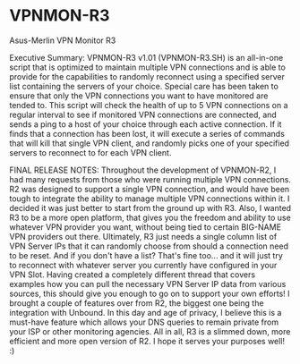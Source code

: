 # VPNMON-R3
Asus-Merlin VPN Monitor R3

Executive Summary: VPNMON-R3 v1.01 (VPNMON-R3.SH) is an all-in-one script that is optimized to maintain multiple VPN connections and is able to provide for the capabilities to randomly reconnect using a specified server list containing the servers of your choice. Special care has been taken to ensure that only the VPN connections you want to have monitored are tended to. This script will check the health of up to 5 VPN connections on a regular interval to see if monitored VPN connections are connected, and sends a ping to a host of your choice through each active connection. If it finds that a connection has been lost, it will execute a series of commands that will kill that single VPN client, and randomly picks one of your specified servers to reconnect to for each VPN client.

FINAL RELEASE NOTES: Throughout the development of VPNMON-R2, I had many requests from those who were running multiple VPN connections. R2 was designed to support a single VPN connection, and would have been tough to integrate the ability to manage multiple VPN connections within it. I decided it was just better to start from the ground up with R3. Also, I wanted R3 to be a more open platform, that gives you the freedom and ability to use whatever VPN provider you want, without being tied to certain BIG-NAME VPN providers out there. Ultimately, R3 just needs a single column list of VPN Server IPs that it can randomly choose from should a connection need to be reset. And if you don't have a list? That's fine too... and it will just try to reconnect with whatever server you currently have configured in your VPN Slot. Having created a completely different thread that covers examples how you can pull the necessary VPN Server IP data from various sources, this should give you enough to go on to support your own efforts! I brought a couple of features over from R2, the biggest one being the integration with Unbound. In this day and age of privacy, I believe this is a must-have feature which allows your DNS queries to remain private from your ISP or other monitoring agencies. All in all, R3 is a slimmed down, more efficient and more open version of R2. I hope it serves your purposes well! :)
